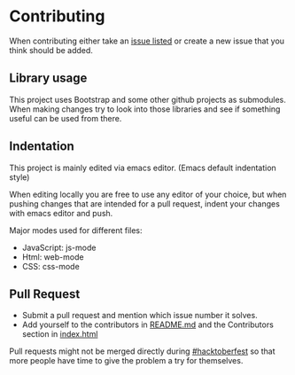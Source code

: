 # Contributing
When contributing either take an [issue listed](https://github.com/mmikaeleriksson/workTime/issues) or create a new issue that you think should be added.

## Library usage
This project uses Bootstrap and some other github projects as submodules.
When making changes try to look into those libraries and see if something useful can be used from there.

## Indentation
This project is mainly edited via emacs editor. (Emacs default indentation style)

When editing locally you are free to use any editor of your choice, but when pushing changes that are intended for a pull request, indent your changes with emacs editor and push.

Major modes used for different files:
- JavaScript: js-mode
- Html: web-mode
- CSS: css-mode

## Pull Request
- Submit a pull request and mention which issue number it solves.
- Add yourself to the contributors in [README.md](https://github.com/mmikaeleriksson/workTime/blob/master/README.md) and the Contributors section in [index.html](https://github.com/mmikaeleriksson/workTime/blob/master/index.html)

Pull requests might not be merged directly during [#hacktoberfest](https://hacktoberfest.digitalocean.com/) so that more people have time to give the problem a try for themselves.
